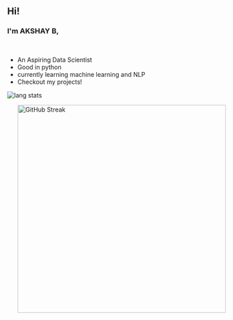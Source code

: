 ## Hi!

### I'm AKSHAY B,

&ensp;

- An Aspiring Data Scientist
- Good in python
- currently learning machine learning and NLP
- Checkout my projects!

<p>
<a href="https://www.hackerrank.com/bakshayboobathi">
</a>
</p>

<p align="left">
<img alt="lang stats" src="https://github-readme-stats.vercel.app/api/top-langs/?username=ruby-ist&layout=compact&hide_border=true&bg_color=1b2731&text_color=ebdfe2&title_color=eb1622&langs_count=10&hide=procfile&exclude_repo=dice,blog">
</p>

<img align="right" alt="GitHub Streak" width="480px" src="https://github-readme-streak-stats.herokuapp.com?user=ruby-ist&theme=vue-dark&hide_border=true">&ensp;
